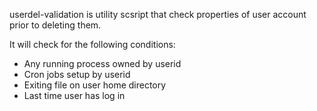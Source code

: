 userdel-validation is utility scsript that check properties of user account
prior to deleting them.

It will check for the following conditions:
- Any running process owned by userid
- Cron jobs setup by userid
- Exiting file on user home directory
- Last time user has log in
